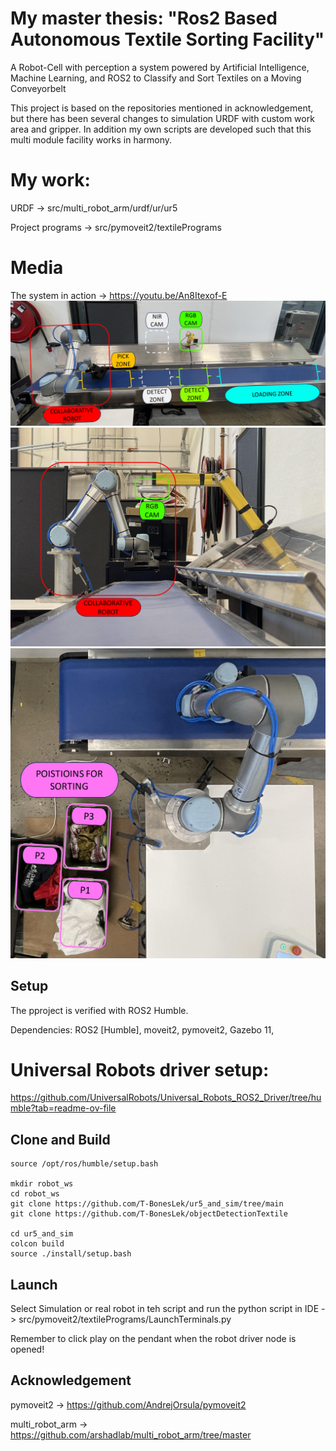 # My master thesis: "Ros2 Based Autonomous Textile Sorting Facility"

A Robot-Cell with perception a system powered by Artificial Intelligence,
Machine Learning, and ROS2 to Classify and Sort Textiles on a Moving
Conveyorbelt

This project is based on the repositories mentioned in acknowledgement, but there has been several changes to simulation URDF with custom work area and gripper. In addition my own scripts are developed such that this multi module facility works in harmony.

# My work:
URDF -> src/multi_robot_arm/urdf/ur/ur5

Project programs -> src/pymoveit2/textilePrograms

# Media
The system in action -> https://youtu.be/An8Itexof-E
![Alt text](systemOverview.jpg)
![Alt text](PicAlongConveyor.jpg)
![Alt text](posesForSorting.jpg)


## Setup
The pproject is verified with ROS2 Humble.

Dependencies: ROS2 [Humble], moveit2, pymoveit2, Gazebo 11,

# Universal Robots driver setup:
https://github.com/UniversalRobots/Universal_Robots_ROS2_Driver/tree/humble?tab=readme-ov-file


## Clone and Build
```
source /opt/ros/humble/setup.bash

mkdir robot_ws
cd robot_ws
git clone https://github.com/T-BonesLek/ur5_and_sim/tree/main
git clone https://github.com/T-BonesLek/objectDetectionTextile

cd ur5_and_sim
colcon build
source ./install/setup.bash
```
## Launch
Select Simulation or real robot in teh script and run the python script in IDE -> src/pymoveit2/textilePrograms/LaunchTerminals.py

Remember to click play on the pendant when the robot driver node is opened!

## Acknowledgement
pymoveit2 -> https://github.com/AndrejOrsula/pymoveit2

multi_robot_arm -> https://github.com/arshadlab/multi_robot_arm/tree/master